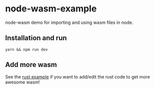 # node-wasm-example

node-wasm demo for importing and using wasm files in node.

## Installation and run

```
yarn && npm run dev
```

## Add more wasm
See the [rust example](https://github.com/yusinto/node-wasm/tree/master/example/rust) if you 
want to add/edit the rust code to get more awesome wasm!
